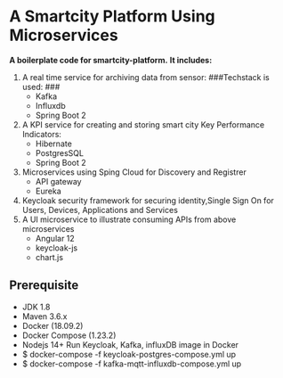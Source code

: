 # A Smartcity Platform Using Microservices
__A boilerplate code  for smartcity-platform.__ **It includes:**
 1. A real time service for archiving data from sensor:
 ###Techstack is used: ###
    * Kafka
    * Influxdb
    * Spring Boot 2
 1. A KPI service for creating and storing smart city Key Performance Indicators:
    * Hibernate
    * PostgresSQL
    * Spring Boot 2
 1. Microservices using Sping Cloud for Discovery and Registrer
    * API gateway
    * Eureka
 1. Keycloak security framework for securing identity,Single Sign On for Users, Devices, Applications and Services  
 1. A UI microservice to illustrate consuming APIs from above microservices
    * Angular 12
    * keycloak-js
    * chart.js   
 
## Prerequisite
- JDK 1.8 
- Maven 3.6.x
- Docker (18.09.2)
- Docker Compose (1.23.2)
- Nodejs 14+
Run Keycloak, Kafka, influxDB image in Docker
- $ docker-compose -f keycloak-postgres-compose.yml up
- $ docker-compose -f kafka-mqtt-influxdb-compose.yml up


